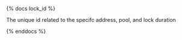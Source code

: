 {% docs lock_id %}

The unique id related to the specifc address, pool, and lock duration

{% enddocs %}